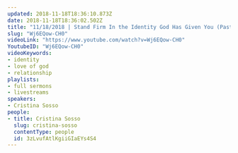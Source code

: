 ```yaml
---
updated: 2018-11-18T18:36:10.873Z
date: 2018-11-18T18:36:02.502Z
title: "11/18/2018 | Stand Firm In the Identity God Has Given You (Pastor Cris)"
slug: "Wj6EQow-CH0"
videoLink: "https://www.youtube.com/watch?v=Wj6EQow-CH0"
YoutubeID: "Wj6EQow-CH0"
videoKeywords:
- identity
- love of god
- relationship
playlists:
- full sermons
- livestreams
speakers:
- Cristina Sosso
people:
- title: Cristina Sosso
  slug: cristina-sosso
  contentType: people
  id: 3zLvufAtlKgiiGIaEYs4S4
---
```

